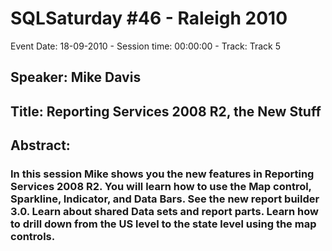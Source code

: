 # SQLSaturday #46 - Raleigh 2010
Event Date: 18-09-2010 - Session time: 00:00:00 - Track: Track 5
## Speaker: Mike Davis
## Title: Reporting Services 2008 R2, the New Stuff
## Abstract:
### In this session Mike shows you the new features in Reporting Services 2008 R2. You will learn how to use the Map control, Sparkline, Indicator, and Data Bars. See the new report builder 3.0. Learn about shared Data sets and report parts. Learn how to drill down from the US level to the state level using the map controls.

